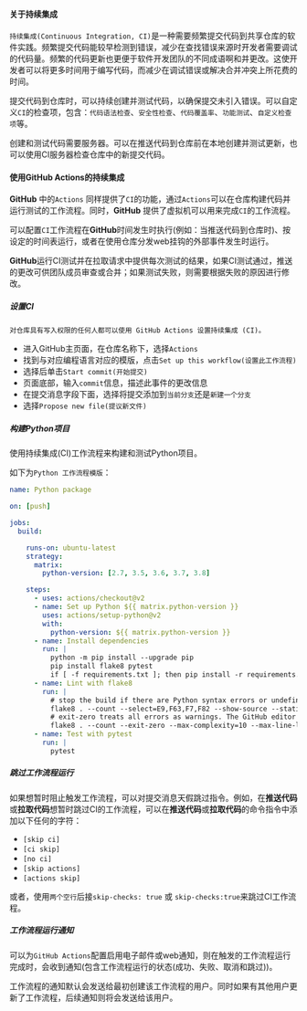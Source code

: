 #### 关于持续集成

`持续集成(Continuous Integration, CI)`是一种需要频繁提交代码到共享仓库的软件实践。频繁提交代码能较早检测到错误，减少在查找错误来源时开发者需要调试的代码量。频繁的代码更新也更便于软件开发团队的不同成语啊和并更改。这使开发者可以将更多时间用于编写代码，而减少在调试错误或解决合并冲突上所花费的时间。

提交代码到仓库时，可以持续创建并测试代码，以确保提交未引入错误。可以自定义`CI`的检查项，包含：`代码语法检查`、`安全性检查`、`代码覆盖率`、`功能测试`、`自定义检查项`等。

创建和测试代码需要服务器。可以在推送代码到仓库前在本地创建并测试更新，也可以使用CI服务器检查仓库中的新提交代码。

#### 使用GitHub Actions的持续集成

**GitHub** 中的`Actions` 同样提供了`CI`的功能，通过`Actions`可以在仓库构建代码并运行测试的工作流程。同时，**GitHub** 提供了虚拟机可以用来完成`CI`的工作流程。

可以配置`CI`工作流程在**GitHub**时间发生时执行(例如：当推送代码到仓库时)、按设定的时间表运行，或者在使用仓库分发web挂钩的外部事件发生时运行。

**GitHub**运行CI测试并在拉取请求中提供每次测试的结果，如果CI测试通过，推送的更改可供团队成员审查或合并；如果测试失败，则需要根据失败的原因进行修改。

##### 设置CI

`对仓库具有写入权限的任何人都可以使用 GitHub Actions 设置持续集成 (CI)。`

- 进入GitHub主页面，在仓库名称下，选择`Actions`
- 找到与对应编程语言对应的模版，点击`Set up this workflow(设置此工作流程)`
- 选择后单击`Start commit(开始提交)`
- 页面底部，输入`commit`信息，描述此事件的更改信息
- 在提交消息字段下面，选择将提交添加到`当前分支`还是`新建一个分支`
- 选择`Propose new file(提议新文件)`

##### 构建Python项目

使用持续集成(CI)工作流程来构建和测试Python项目。

如下为`Python 工作流程模版`：

```yaml
name: Python package

on: [push]

jobs:
  build:

    runs-on: ubuntu-latest
    strategy:
      matrix:
        python-version: [2.7, 3.5, 3.6, 3.7, 3.8]

    steps:
      - uses: actions/checkout@v2
      - name: Set up Python ${{ matrix.python-version }}
        uses: actions/setup-python@v2
        with:
          python-version: ${{ matrix.python-version }}
      - name: Install dependencies
        run: |
          python -m pip install --upgrade pip
          pip install flake8 pytest
          if [ -f requirements.txt ]; then pip install -r requirements.txt; fi
      - name: Lint with flake8
        run: |
          # stop the build if there are Python syntax errors or undefined names
          flake8 . --count --select=E9,F63,F7,F82 --show-source --statistics
          # exit-zero treats all errors as warnings. The GitHub editor is 127 chars wide
          flake8 . --count --exit-zero --max-complexity=10 --max-line-length=127 --statistics
      - name: Test with pytest
        run: |
          pytest
```





##### 跳过工作流程运行

如果想暂时阻止触发工作流程，可以对提交消息天假跳过指令。例如，在**推送代码**或**拉取代码**想暂时跳过CI的工作流程，可以在**推送代码**或**拉取代码**的命令指令中添加以下任何的字符：

- `[skip ci]`
- `[ci skip]`
- `[no ci]`
- `[skip actions]`
- `[actions skip]`

或者，使用`两个空行`后接`skip-checks: true` 或 `skip-checks:true`来跳过CI工作流程。

##### 工作流程运行通知

可以为`GitHub Actions`配置启用电子邮件或web通知，则在触发的工作流程运行完成时，会收到通知(包含工作流程运行的状态(成功、失败、取消和跳过))。

工作流程的通知默认会发送给最初创建该工作流程的用户。同时如果有其他用户更新了工作流程，后续通知则将会发送给该用户。

